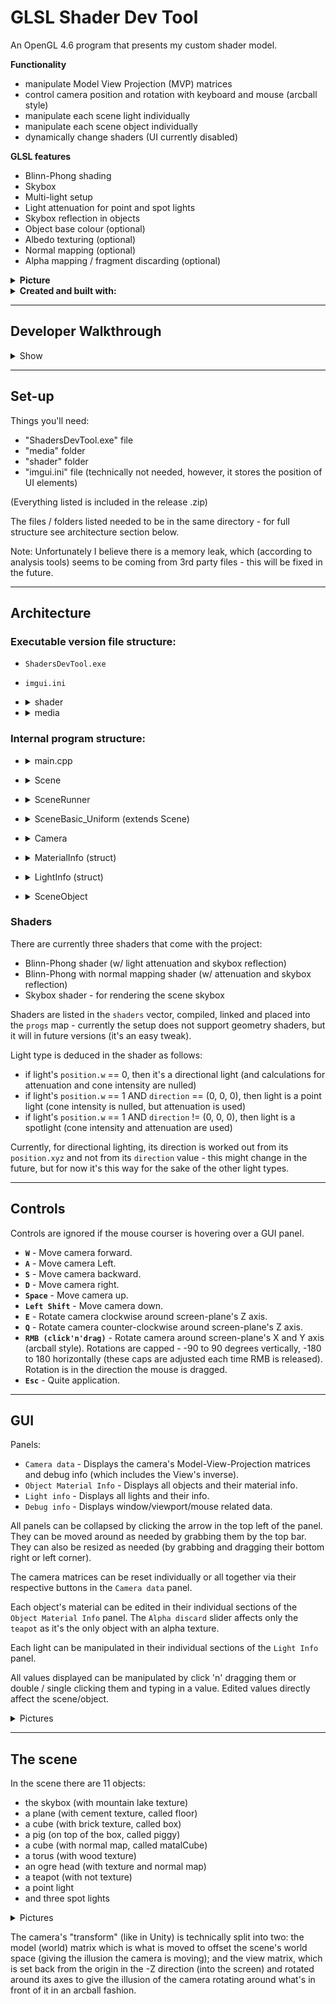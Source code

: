 # GLSL Shader Dev Tool
An OpenGL 4.6 program that presents my custom shader model.

 **Functionality**
- manipulate Model View Projection (MVP) matrices
- control camera position and rotation with keyboard and mouse (arcball style)
- manipulate each scene light individually
- manipulate each scene object individually
- dynamically change shaders (UI currently disabled)
 
**GLSL features**
 - Blinn-Phong shading
 - Skybox
 - Multi-light setup
 - Light attenuation for point and spot lights
 - Skybox reflection in objects
 - Object base colour (optional)
 - Albedo texturing (optional)
 - Normal mapping (optional)
 - Alpha mapping / fragment discarding (optional)
 
  
<details>
 <summary><b>Picture</b></summary>

<img src="https://user-images.githubusercontent.com/33025239/161029848-3b2a23a1-bd1e-4e20-aad2-3c93cf7e1d08.png" alt="sceneWithUI" width="" height="">
</details>

<details>
<summary><b>Created and built with:</b></summary>
  
- OS - Windows 10 Home (v.21H1)
- IDE - Microsoft Visual Studio Community 2019 (v.16.8.3)
- ISO C++ 14 Standard
- OpenGL 4.6 (w/ Glad v.0.1.35 GLFW v.3.3.6, GLM v.0.9.8; GLFW built using CMake v.3.22.2)
- Dear ImGui v.1.87 WIP
- stb_image v.2.19
</details>
  
---
## Developer Walkthrough

<details>
 <summary>Show</summary>
 
[![Project developer walkthrough]()]()

</details>

---

## Set-up

Things you'll need: 
 - "ShadersDevTool.exe" file
 - "media" folder
 - "shader" folder
 - "imgui.ini" file (technically not needed, however, it stores the position of UI elements)

(Everything listed is included in the release .zip)
 
The files / folders listed needed to be in the same directory - for full structure see architecture section below.
 
Note: Unfortunately I believe there is a memory leak, which (according to analysis tools) seems to be coming from 3rd party files - this will be fixed in the future.
  
---
## Architecture

### Executable version file structure:
- `ShadersDevTool.exe`
- `imgui.ini`
- <details><summary> shader </summary> <!-- folder start -->
 
  - `blinnPhongShader.vert`
  - `blinnPhongShader.frag`
  - `blinnPhongShader_normalMap.vert`
  - `blinnPhongShader_normalMap.frag`
  - `skyboxShader.vert`
  - `skyboxShader.frag`
  </details> <!-- end shader folder -->
 
- <details><summary> media </summary> <!-- folder start -->
 
  - `bs_ears.obj`
  - `pig_triangulated.obj`
 
  - <details><summary> texture </summary> <!-- folder start -->
 
    - `cement.jpg`
    - `fire.png`
    - `star.png`
 
    - <details><summary> brick </summary> <!-- folder start -->
 
      - `brick1.jpg`
      </details> <!-- end brick folder -->
 
    - <details><summary> ogre </summary> <!-- folder start -->
 
      - `ogre_diffuse.png`
      - `ogre_normalmap.png`
      </details> <!-- end ogre folder -->
 
    - <details><summary> ripple </summary> <!-- folder start -->
 
      - `NormalMap_invertedR.png`
      </details> <!-- end ripple folder -->
 
    - <details><summary> skybox </summary> <!-- folder start -->
 
      - `lake180_negx.jpg`
      - `lake180_negy.jpg`
      - `lake180_negz.jpg`
      - `lake180_posx.jpg`
      - `lake180_posy.jpg`
      - `lake180_posz.jpg`
      </details> <!-- end skybox folder -->
 
    - <details><summary> wood </summary> <!-- folder start -->
 
      - `Albedo.jpg`
      </details> <!-- end wood folder -->
 
    </details> <!-- end texture folder -->
  </details> <!-- end media folder -->
 
### Internal program structure:
 - <details><summary> main.cpp </summary> 
 
   - `main()` - Program entry point. Creates instance of SceneRunner and Scene, passes scene into scenerunner via `run()`.
 </details>
 
 - <details><summary> Scene </summary>
 
   - defines Scene functionality and Camera cam.
 </details>
 
 - <details><summary> SceneRunner </summary> 
 
   - `SceneRunner()` - sets up program window and Dear ImGui, handles programs 3D scene.
   - `run()` - calls Scene's `setDimensions()`, `initScene()`, `resize()`, and `mainLoop()` (passing it the scene). Then, once `mainloop()` returns control, it shuts down Dear ImGui and glfw (program window), and terminates program.
   - `mainLoop()` - keeps the program control until loop's exit (window closed or space bar is pressed). While in loop, starts new GUI frame, calls scene's `update()` then `render()`, calls `debugGUI()`, renders GUI frame, swaps GLFW buffers, and finally, polls GLFW events and calls `processInput()`.
   - `debugGUI()` - injects debug info panel into GUI frame (for now it's just some mouse data).
   - `processInput()` - processes GLFW window keyboard and mouse input events and calls appropriate functions.
 </details>
 
 - <details><summary> SceneBasic_Uniform (extends Scene)</summary>
 
   - Textures (struct) - loads and holds all textures required for the scene.
   - shaders (vector) - lists shader files to compile and link together.
   - `SceneBasic_Uniform()` - initialises objects in scene (skybox, floor, metalCube, box, torus, teapot, piggy, ogre).
   - `initScene()` - initialises camera (cam), calls `compile()`, maps textures to objects, positions objects in scene, sets objects' material info, populates lights vector (initialises 4 lights).
   - `compile()` - compiles and links shaders as specified in shaders vector (as GLSLProgram objects), and places them into progs map.
   - `changeShader()` - changes the active shader program.
   - `setMatrices()` - updates MVP related uniforms in active shader.
   - `setMeshUniforms()` - updates object specific uniforms (material info, object position) in active shader, based on the object it's passed.
   - `setLights()` - updates each light's uniform data in active shader.
   - `drawGUI()` - injects light info and object material panels into GUI frame.
   - `update()` - updates the scene (e.g. animation of movement)
   - `render()` - calls `drawGUI()`, each object's `render()`, and sets active shader's uniforms via setMatrices(), setLights() and setMeshUniform(); here is also where `changeShader()` is called if different shaders are used for different objects.
 </details>
 
 - <details><summary> Camera </summary>
 
   -  controls the scene's camera, contains the scene's MVP.
 </details>
 
 - <details><summary> MaterialInfo (struct) </summary>
 
   - material info container
 </details>
 
 - <details><summary> LightInfo (struct) </summary>
 
   - light info container
 </details>

 - <details><summary> SceneObject </summary>
 
   - contains object specific model matrix and material info.
 </details>
 

### Shaders
There are currently three shaders that come with the project:
 - Blinn-Phong shader (w/ light attenuation and skybox reflection)
 - Blinn-Phong with normal mapping shader (w/ attenuation and skybox reflection)
 - Skybox shader - for rendering the scene skybox
 
Shaders are listed in the `shaders` vector, compiled, linked and placed into the `progs` map - currently the setup does not support geometry shaders, but it will in future versions (it's an easy tweak).
 
Light type is deduced in the shader as follows:
 - if light's `position.w` == 0, then it's a directional light (and calculations for attenuation and cone intensity are nulled)
 - if light's `position.w` == 1 AND `direction` == (0, 0, 0), then light is a point light (cone intensity is nulled, but attenuation is used)
 - if light's `position.w` == 1 AND `direction` != (0, 0, 0), then light is a spotlight (cone intensity and attenuation are used)
 
Currently, for directional lighting, its direction is worked out from its `position.xyz` and not from its `direction` value - this might change in the future, but for now it's this way for the sake of the other light types.

---
## Controls
Controls are ignored if the mouse courser is hovering over a GUI panel.
- **`W`** - Move camera forward.
- **`A`** - Move camera Left.
- **`S`** - Move camera backward.
- **`D`** - Move camera right.
- **`Space`** - Move camera up.
- **`Left Shift`** - Move camera down.
- **`E`** - Rotate camera clockwise around screen-plane's Z axis.
- **`Q`** - Rotate camera counter-clockwise around screen-plane's Z axis.
- **`RMB (click'n'drag)`** - Rotate camera around screen-plane's X and Y axis (arcball style). Rotations are capped - -90 to 90 degrees vertically, -180 to 180 horizontally (these caps are adjusted each time RMB is released). Rotation is in the direction the mouse is dragged.
- **`Esc`** - Quite application.

---
## GUI
  
Panels:
 - `Camera data` - Displays the camera's Model-View-Projection matrices and debug info (which includes the View's inverse).
 - `Object Material Info` - Displays all objects and their material info.
 - `Light info` - Displays all lights and their info.
 - `Debug info` - Displays window/viewport/mouse related data.
 
All panels can be collapsed by clicking the arrow in the top left of the panel. They can be moved around as needed by grabbing them by the top bar. They can also be resized as needed (by grabbing and dragging their bottom right or left corner).

The camera matrices can be reset individually or all together via their respective buttons in the `Camera data` panel.
 
Each object's material can be edited in their individual sections of the `Object Material Info` panel. The `Alpha discard` slider affects only the `teapot` as it's the only object with an alpha texture.
 
Each light can be manipulated in their individual sections of the `Light Info` panel.
 
All values displayed can be manipulated by click 'n' dragging them or double / single clicking them and typing in a value. Edited values directly affect the scene/object.
 
<details>
<summary>Pictures</summary>

<img src="https://user-images.githubusercontent.com/33025239/161029911-28c2ccfe-3290-40bf-bfa1-ae0793f97797.png" alt="Object Material Info" width="" height="">
 
<img src="https://user-images.githubusercontent.com/33025239/161029899-53d7b20f-915e-447c-81ae-ed0d000908a9.png" alt="Light Info" width="" height="">

<img src="https://user-images.githubusercontent.com/33025239/161029882-4829a69c-3682-43dc-a5f4-058d8cb18ff1.png" alt="Camera data" width="" height="">
</details>

 
---
## The scene

In the scene there are 11 objects:
 - the skybox (with mountain lake texture)
 - a plane (with cement texture, called floor)
 - a cube (with brick texture, called box)
 - a pig (on top of the box, called piggy)
 - a cube (with normal map, called matalCube)
 - a torus (with wood texture)
 - an ogre head (with texture and normal map)
 - a teapot (with not texture)
 - a point light
 - and three spot lights
 
<details>
<summary>Pictures</summary>

<img src="https://user-images.githubusercontent.com/33025239/161029866-6c4fa3b4-3133-47c4-abba-a02dc1383f76.png" alt="sceneNoUI" width="" height="">

</details>

The camera's "transform" (like in Unity) is technically split into two: the model (world) matrix which is what is moved to offset the scene's world space (giving the illusion the camera is moving); and the view matrix, which is set back from the origin in the -Z direction (into the screen) and rotated around its axes to give the illusion of the camera rotating around what's in front of it in an arcball fashion.
  
